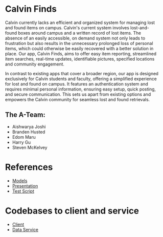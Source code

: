 # Calvin Finds

Calvin currently lacks an efficient and organized system for managing lost and found items on campus. Calvin's current system involves lost-and-found boxes around campus and a written record of lost items. The absence of an easily accessible, on demand system not only leads to frustration but also results in the unnecessary prolonged loss of personal items, which could otherwise be easily recovered with a better solution in place. Our app, Calvin Finds, aims to offer easy item reporting, streamlined item searches, real-time updates, identifiable pictures, specified locations and community engagement. 

In contrast to existing apps that cover a broader region, our app is designed exclusively for Calvin students and faculty, offering a simplified experience for lost and found on campus. It features an authentication system and requires minimal personal information, ensuring easy setup, quick posting, and secure communication. This sets us apart from existing options and empowers the Calvin community for seamless lost and found retrievals.

## The A-Team: 
- Aishwarya Joshi 
- Branden Husted 
- Edom Maru 
- Harry Gu
- Steven McKelvey

# References
- [Models](https://github.com/calvin-cs262-fall2023-teamA/project/tree/main/images)
- [Presentation](https://github.com/calvin-cs262-fall2023-teamA/project/blob/main/presentations/Presentation.pptx?raw=true)
- [Test Script](https://github.com/calvin-cs262-fall2023-teamA/project/tree/main/documents)

# Codebases to client and service
- [Client](https://github.com/calvin-cs262-fall2023-teamA/client)
- [Data Service](https://github.com/calvin-cs262-fall2023-teamA/service)
